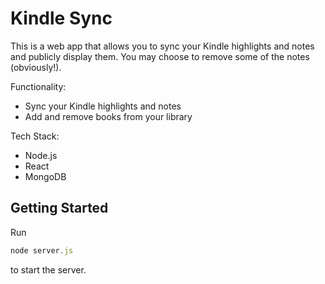# Kindle Sync

This is a web app that allows you to sync your Kindle highlights and notes and publicly display them. You may choose to remove some of the notes (obviously!). 

Functionality:

- Sync your Kindle highlights and notes
- Add and remove books from your library

Tech Stack:

- Node.js
- React
- MongoDB


## Getting Started

Run

```js
node server.js
```

to start the server.

